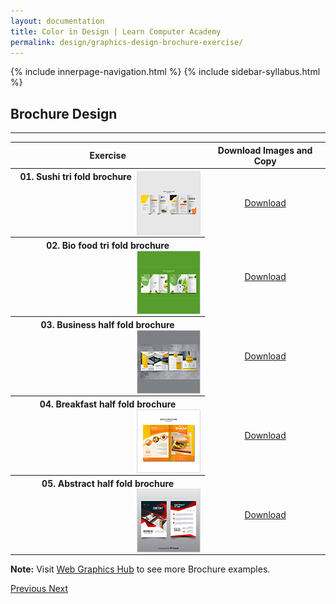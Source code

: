```yaml
---
layout: documentation
title: Color in Design | Learn Computer Academy
permalink: design/graphics-design-brochure-exercise/
---
```

<div class="loader">
{% include innerpage-navigation.html %}
{% include sidebar-syllabus.html %}
 <div class="page-content">
  <div class="content-wrapper">
   <div class="row">
    <div class="col-md-9 content">
     <!-- Your content goes started here -->
     <div class="doc-content">
      <h2>Brochure Design</h2>
      <hr>
      <table class="table table-striped table-bordered">
       <thead class="thead-shades">
        <tr>
         <th scope="col">Exercise</th>
         <th scope="col">Download Images and Copy</th>
        </tr>
       </thead>
       <tbody>
        <style>
         th img {
          float: right;
          max-width: 100px;
          height: auto;
          display: inline-block;
          border: 1px solid #ddd;
         }
         tr td {
          text-align: center;
         }
         .table td {
          vertical-align: middle;
         }
        </style>
        <tr>
         <th scope="row">01. Sushi tri fold brochure <img src="{{ site.baseurl }}/../assets/img/graphics-design/brochure/thumbnail/brochure-tri-fold-01.jpg" alt="">
         </th>
         <td>
          <a href="{{ site.baseurl }}/../assets/img/graphics-design/brochure/brochure-tri-fold-01.jpg" class="btn btn-primary" download="LCA-brochure-01">Download</a>
         </td>
        </tr>
        <tr>
         <th scope="row">02. Bio food tri fold brochure <img src="{{ site.baseurl }}/../assets/img/graphics-design/brochure/thumbnail/brochure-tri-fold-02.jpg" alt="">
         </th>
         <td>
          <a href="{{ site.baseurl }}/../assets/img/graphics-design/brochure/brochure-tri-fold-02.jpg" class="btn btn-primary" download="LCA-brochure-02">Download</a>
         </td>
        </tr>
        <tr>
         <th scope="row">03. Business half fold brochure <img src="{{ site.baseurl }}/../assets/img/graphics-design/brochure/thumbnail/brochure-two-fold-01.jpg" alt="">
         </th>
         <td>
          <a href="{{ site.baseurl }}/../assets/img/graphics-design/brochure/brochure-two-fold-01.jpg" class="btn btn-primary" download="LCA-brochure-03">Download</a>
         </td>
        </tr>
        <tr>
         <th scope="row">04. Breakfast half fold brochure <img src="{{ site.baseurl }}/../assets/img/graphics-design/brochure/thumbnail/brochure-two-fold-02.jpg" alt="">
         </th>
         <td>
          <a href="{{ site.baseurl }}/../assets/img/graphics-design/brochure/brochure-two-fold-02.jpg" class="btn btn-primary" download="LCA-brochure-04">Download</a>
         </td>
        </tr>
        <tr>
         <th scope="row">05. Abstract half fold brochure <img src="{{ site.baseurl }}/../assets/img/graphics-design/brochure/thumbnail/brochure-two-fold-03.jpg" alt="">
         </th>
         <td>
          <a href="{{ site.baseurl }}/../assets/img/graphics-design/brochure/brochure-two-fold-03.jpg" class="btn btn-primary" download="LCA-brochure-05">Download</a>
         </td>
        </tr>
       </tbody>
      </table>
      <p class="note">
       <b>Note:</b> Visit <a href="https://webgraphicshub.com/works/brochure-trifold/" target="_blank">Web Graphics Hub</a> to see more Brochure examples.
      </p>
     </div>
     <!-- /.Your content goes ends here -->
     <div class="footer-btn d-flex justify-content-between">
      <a href="graphics-design-brochure-intro" class="btn">
       <i class="fas fa-arrow-circle-left"></i>Previous </a>
      <a href="graphics-design-visiting-card-intro" class="btn">Next <i class="fas fa-arrow-circle-right"></i>
      </a>
     </div>
     <!-- /.End of footer button -->
    </div>
    <!-- Right Sidebar Start--> <?php include '../../includes/right-sidebar-innerpage.php'; ?>
    <!-- Right-Sidebar End -->
   </div>
  </div>
